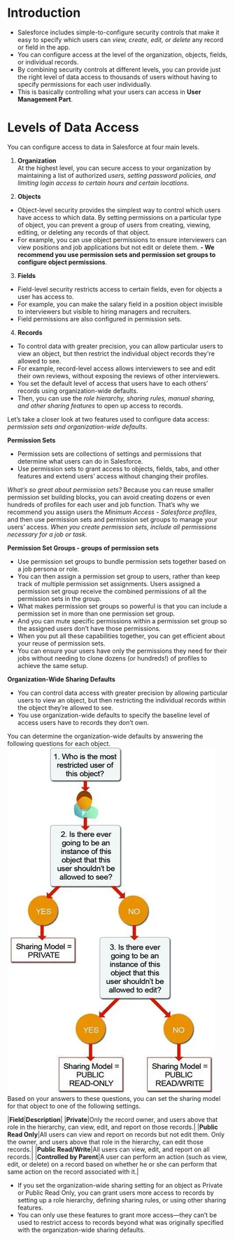 # Introduction
- Salesforce includes simple-to-configure security controls that make it easy to specify which users can *view, create, edit, or delete* any record or field in the app. 
- You can configure access at the level of the organization, objects, fields, or individual records. 
- By combining security controls at different levels, you can provide just the right level of data access to thousands of users without having to specify permissions for each user individually.
- This is basically controlling what your users can access in **User Management Part**.

# Levels of Data Access

You can configure access to data in Salesforce at four main levels.<br>

1. **Organization**<br>
At the highest level, you can secure access to your organization by maintaining a list of authorized *users, setting password policies, and limiting login access to certain hours and certain locations*.

2. **Objects**<br>
- Object-level security provides the simplest way to control which users have access to which data. By setting permissions on a particular type of object, you can prevent a group of users from creating, viewing, editing, or deleting any records of that object. 
- For example, you can use object permissions to ensure interviewers can view positions and job applications but not edit or delete them. 
**- We recommend you use permission sets and permission set groups to configure object permissions**.

3. **Fields**<br>
- Field-level security restricts access to certain fields, even for objects a user has access to. 
- For example, you can make the salary field in a position object invisible to interviewers but visible to hiring managers and recruiters. 
- Field permissions are also configured in permission sets.

4. **Records**<br>
- To control data with greater precision, you can allow particular users to view an object, but then restrict the individual object records they're allowed to see. 
- For example, record-level access allows interviewers to see and edit their own reviews, without exposing the reviews of other interviewers. 
- You set the default level of access that users have to each others’ records using organization-wide defaults. 
- Then, you can use the *role hierarchy, sharing rules, manual sharing, and other sharing features* to open up access to records.<br>

Let’s take a closer look at two features used to configure data access: *permission sets and organization-wide defaults*.

**Permission Sets**<br>
- Permission sets are collections of settings and permissions that determine what users can do in Salesforce. 
- Use permission sets to grant access to objects, fields, tabs, and other features and extend users’ access without changing their profiles.

*What’s so great about permission sets?* Because you can reuse smaller permission set building blocks, you can avoid creating dozens or even hundreds of profiles for each user and job function. That’s why we recommend you assign users the *Minimum Access - Salesforce profiles*, and then use permission sets and permission set groups to manage your users’ access.
*When you create permission sets, include all permissions necessary for a job or task*.

**Permission Set Groups - groups of permission sets**
- Use permission set groups to bundle permission sets together based on a job persona or role. 
- You can then assign a permission set group to users, rather than keep track of multiple permission set assignments. Users assigned a permission set group receive the combined permissions of all the permission sets in the group.
- What makes permission set groups so powerful is that you can include a permission set in more than one permission set group. 
- And you can mute specific permissions within a permission set group so the assigned users don’t have those permissions.
- When you put all these capabilities together, you can get efficient about your reuse of permission sets. 
- You can ensure your users have only the permissions they need for their jobs without needing to clone dozens (or hundreds!) of profiles to achieve the same setup.

**Organization-Wide Sharing Defaults**
- You can control data access with greater precision by allowing particular users to view an object, but then restricting the individual records within the object they’re allowed to see. 
- You use organization-wide defaults to specify the baseline level of access users have to records they don’t own.<br>

You can determine the organization-wide defaults by answering the following questions for each object.
![alt text](image-1.png)<br>
Based on your answers to these questions, you can set the sharing model for that object to one of the following settings.<br>

|**Field**|**Description**|
|**Private**|Only the record owner, and users above that role in the hierarchy, can view, edit, and report on those records.|
|**Public Read Only**|All users can view and report on records but not edit them. Only the owner, and users above that role in the hierarchy, can edit those records.|
|**Public Read/Write**|All users can view, edit, and report on all records.|
|**Controlled by Parent**|A user can perform an action (such as view, edit, or delete) on a record based on whether he or she can perform that same action on the record associated with it.|

- If you set the organization-wide sharing setting for an object as Private or Public Read Only, you can grant users more access to records by setting up a role hierarchy, defining sharing rules, or using other sharing features. 
- You can only use these features to grant more access—they can’t be used to restrict access to records beyond what was originally specified with the organization-wide sharing defaults.